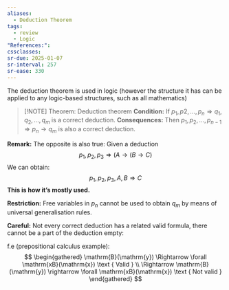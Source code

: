 ```yaml
---
aliases:
  - Deduction Theorem
tags:
  - review
  - Logic
"References:": 
cssclasses:
sr-due: 2025-01-07
sr-interval: 257
sr-ease: 330
---
```

The deduction theorem is used in logic (however the structure it has can be applied to any logic-based structures, such as all mathematics)

> [!NOTE] Theorem: Deduction theorem
> **Condition:**
> If $p_1,p2,…,p_n \Rightarrow q_1,q_2,…,q_m$ is a correct deduction. 
> **Consequences:**
> Then $p_1,p_2,…,p_{n-1} \Rightarrow p_n \rightarrow q_m$ is also a correct deduction. 

**Remark:**
The opposite is also true: Given a deduction
$$
	p_1,p_2,p_3 \Rightarrow (A\rightarrow (B \rightarrow C)
$$
We can obtain: 
$$
p_1, p_2, p_3, A, B \Rightarrow C
$$
**This is how it’s mostly used.**

**Restriction:**
Free variables in $p_n$ cannot be used to obtain $q_m$ by means of universal generalisation rules. 

**Careful:**
Not every correct deduction has a related valid formula, there cannot be a part of the deduction empty:

f.e (prepositional calculus example):
	$$
	\begin{gathered}
	\mathrm{B}(\mathrm{y}) \Rightarrow \forall \mathrm{xB}(\mathrm{x}) \text { Valid } \\
	\Rightarrow \mathrm{B}(\mathrm{y}) \rightarrow \forall \mathrm{xB}(\mathrm{x}) \text { Not valid }
	\end{gathered}
	$$
